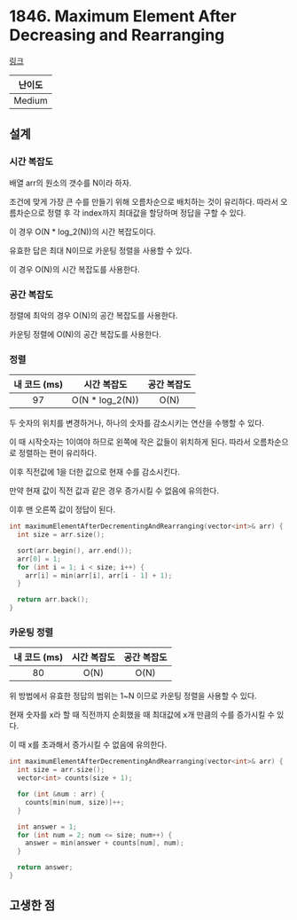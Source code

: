 # 1846. Maximum Element After Decreasing and Rearranging

[링크](https://leetcode.com/problems/maximum-element-after-decreasing-and-rearranging/)

| 난이도 |
| :----: |
| Medium |

## 설계

### 시간 복잡도

배열 arr의 원소의 갯수를 N이라 하자.

조건에 맞게 가장 큰 수를 만들기 위해 오름차순으로 배치하는 것이 유리하다. 따라서 오름차순으로 정렬 후 각 index까지 최대값을 할당하며 정답을 구할 수 있다.

이 경우 O(N \* log_2(N))의 시간 복잡도이다.

유효한 답은 최대 N이므로 카운팅 정렬을 사용할 수 있다.

이 경우 O(N)의 시간 복잡도를 사용한다.

### 공간 복잡도

정렬에 최악의 경우 O(N)의 공간 복잡도를 사용한다.

카운팅 정렬에 O(N)의 공간 복잡도를 사용한다.

### 정렬

| 내 코드 (ms) |   시간 복잡도    | 공간 복잡도 |
| :----------: | :--------------: | :---------: |
|      97      | O(N \* log_2(N)) |    O(N)     |

두 숫자의 위치를 변경하거나, 하나의 숫자를 감소시키는 연산을 수행할 수 있다.

이 때 시작숫자는 1이여야 하므로 왼쪽에 작은 값들이 위치하게 된다. 따라서 오름차순으로 정렬하는 편이 유리하다.

이후 직전값에 1을 더한 값으로 현재 수를 감소시킨다.

만약 현재 값이 직전 값과 같은 경우 증가시킬 수 없음에 유의한다.

이후 맨 오른쪽 값이 정답이 된다.

```cpp
int maximumElementAfterDecrementingAndRearranging(vector<int>& arr) {
  int size = arr.size();

  sort(arr.begin(), arr.end());
  arr[0] = 1;
  for (int i = 1; i < size; i++) {
    arr[i] = min(arr[i], arr[i - 1] + 1);
  }

  return arr.back();
}
```

### 카운팅 정렬

| 내 코드 (ms) | 시간 복잡도 | 공간 복잡도 |
| :----------: | :---------: | :---------: |
|      80      |    O(N)     |    O(N)     |

위 방법에서 유효한 정답의 범위는 1~N 이므로 카운팅 정렬을 사용할 수 있다.

현재 숫자를 x라 할 때 직전까지 순회했을 때 최대값에 x개 만큼의 수를 증가시킬 수 있다.

이 때 x를 초과해서 증가시킬 수 없음에 유의한다.

```cpp
int maximumElementAfterDecrementingAndRearranging(vector<int>& arr) {
  int size = arr.size();
  vector<int> counts(size + 1);

  for (int &num : arr) {
    counts[min(num, size)]++;
  }

  int answer = 1;
  for (int num = 2; num <= size; num++) {
    answer = min(answer + counts[num], num);
  }

  return answer;
}
```

## 고생한 점
